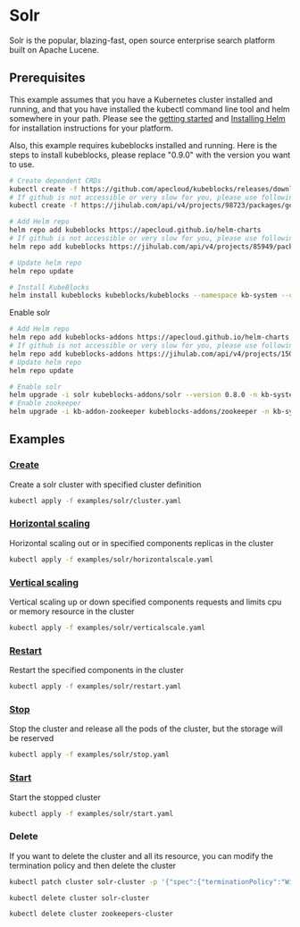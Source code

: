 # Solr

Solr is the popular, blazing-fast, open source enterprise search platform built on Apache Lucene.

## Prerequisites

This example assumes that you have a Kubernetes cluster installed and running, and that you have installed the kubectl command line tool and helm somewhere in your path. Please see the [getting started](https://kubernetes.io/docs/setup/)  and [Installing Helm](https://helm.sh/docs/intro/install/) for installation instructions for your platform.

Also, this example requires kubeblocks installed and running. Here is the steps to install kubeblocks, please replace "0.9.0" with the version you want to use.
```bash
# Create dependent CRDs
kubectl create -f https://github.com/apecloud/kubeblocks/releases/download/v0.9.0/kubeblocks_crds.yaml
# If github is not accessible or very slow for you, please use following command instead
kubectl create -f https://jihulab.com/api/v4/projects/98723/packages/generic/kubeblocks/v0.9.0/kubeblocks_crds.yaml

# Add Helm repo 
helm repo add kubeblocks https://apecloud.github.io/helm-charts
# If github is not accessible or very slow for you, please use following repo instead
helm repo add kubeblocks https://jihulab.com/api/v4/projects/85949/packages/helm/stable

# Update helm repo
helm repo update

# Install KubeBlocks
helm install kubeblocks kubeblocks/kubeblocks --namespace kb-system --create-namespace --version="0.9.0"
```
Enable solr
```bash
# Add Helm repo 
helm repo add kubeblocks-addons https://apecloud.github.io/helm-charts
# If github is not accessible or very slow for you, please use following repo instead
helm repo add kubeblocks-addons https://jihulab.com/api/v4/projects/150246/packages/helm/stable
# Update helm repo
helm repo update

# Enable solr 
helm upgrade -i solr kubeblocks-addons/solr --version 0.8.0 -n kb-system  
# Enable zookeeper
helm upgrade -i kb-addon-zookeeper kubeblocks-addons/zookeeper -n kb-system --version 0.9.0 
``` 

## Examples

### [Create](cluster.yaml)
Create a solr cluster with specified cluster definition 
```bash
kubectl apply -f examples/solr/cluster.yaml
```

### [Horizontal scaling](horizontalscale.yaml)
Horizontal scaling out or in specified components replicas in the cluster
```bash
kubectl apply -f examples/solr/horizontalscale.yaml
```

### [Vertical scaling](verticalscale.yaml)
Vertical scaling up or down specified components requests and limits cpu or memory resource in the cluster
```bash
kubectl apply -f examples/solr/verticalscale.yaml
```

### [Restart](restart.yaml)
Restart the specified components in the cluster
```bash
kubectl apply -f examples/solr/restart.yaml
```

### [Stop](stop.yaml)
Stop the cluster and release all the pods of the cluster, but the storage will be reserved
```bash
kubectl apply -f examples/solr/stop.yaml
```

### [Start](start.yaml)
Start the stopped cluster
```bash
kubectl apply -f examples/solr/start.yaml
```

### Delete
If you want to delete the cluster and all its resource, you can modify the termination policy and then delete the cluster
```bash
kubectl patch cluster solr-cluster -p '{"spec":{"terminationPolicy":"WipeOut"}}' --type="merge"

kubectl delete cluster solr-cluster

kubectl delete cluster zookeepers-cluster
```
